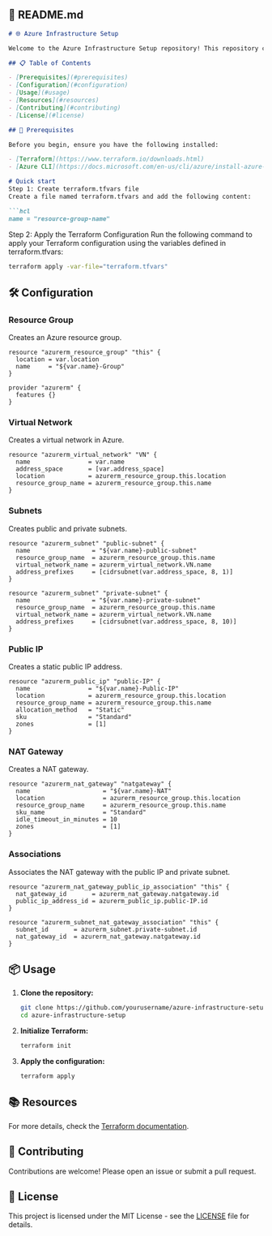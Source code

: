 ## 📖 README.md

```markdown
# 🌐 Azure Infrastructure Setup

Welcome to the Azure Infrastructure Setup repository! This repository contains Terraform configurations to create and manage an Azure environment with a resource group, virtual network, subnets, public IP, NAT gateway, and necessary associations.

## 📋 Table of Contents

- [Prerequisites](#prerequisites)
- [Configuration](#configuration)
- [Usage](#usage)
- [Resources](#resources)
- [Contributing](#contributing)
- [License](#license)

## 🚀 Prerequisites

Before you begin, ensure you have the following installed:

- [Terraform](https://www.terraform.io/downloads.html)
- [Azure CLI](https://docs.microsoft.com/en-us/cli/azure/install-azure-cli)

# Quick start
Step 1: Create terraform.tfvars file
Create a file named terraform.tfvars and add the following content:

```hcl
name = "resource-group-name"
```
Step 2: Apply the Terraform Configuration
Run the following command to apply your Terraform configuration using the variables defined in terraform.tfvars:

```sh
terraform apply -var-file="terraform.tfvars"
```

## 🛠 Configuration

### Resource Group

Creates an Azure resource group.

```hcl
resource "azurerm_resource_group" "this" {
  location = var.location
  name     = "${var.name}-Group"
}

provider "azurerm" {
  features {}
}
```

### Virtual Network

Creates a virtual network in Azure.

```hcl
resource "azurerm_virtual_network" "VN" {
  name                = var.name
  address_space       = [var.address_space]
  location            = azurerm_resource_group.this.location
  resource_group_name = azurerm_resource_group.this.name
}
```

### Subnets

Creates public and private subnets.

```hcl
resource "azurerm_subnet" "public-subnet" {
  name                 = "${var.name}-public-subnet"
  resource_group_name  = azurerm_resource_group.this.name
  virtual_network_name = azurerm_virtual_network.VN.name
  address_prefixes     = [cidrsubnet(var.address_space, 8, 1)]
}

resource "azurerm_subnet" "private-subnet" {
  name                 = "${var.name}-private-subnet"
  resource_group_name  = azurerm_resource_group.this.name
  virtual_network_name = azurerm_virtual_network.VN.name
  address_prefixes     = [cidrsubnet(var.address_space, 8, 10)]
}
```

### Public IP

Creates a static public IP address.

```hcl
resource "azurerm_public_ip" "public-IP" {
  name                = "${var.name}-Public-IP"
  location            = azurerm_resource_group.this.location
  resource_group_name = azurerm_resource_group.this.name
  allocation_method   = "Static"
  sku                 = "Standard"
  zones               = [1]
}
```

### NAT Gateway

Creates a NAT gateway.

```hcl
resource "azurerm_nat_gateway" "natgateway" {
  name                    = "${var.name}-NAT"
  location                = azurerm_resource_group.this.location
  resource_group_name     = azurerm_resource_group.this.name
  sku_name                = "Standard"
  idle_timeout_in_minutes = 10
  zones                   = [1]
}
```

### Associations

Associates the NAT gateway with the public IP and private subnet.

```hcl
resource "azurerm_nat_gateway_public_ip_association" "this" {
  nat_gateway_id       = azurerm_nat_gateway.natgateway.id
  public_ip_address_id = azurerm_public_ip.public-IP.id
}

resource "azurerm_subnet_nat_gateway_association" "this" {
  subnet_id       = azurerm_subnet.private-subnet.id
  nat_gateway_id  = azurerm_nat_gateway.natgateway.id
}
```

## 📦 Usage

1. **Clone the repository:**
   ```bash
   git clone https://github.com/yourusername/azure-infrastructure-setup.git
   cd azure-infrastructure-setup
   ```

2. **Initialize Terraform:**
   ```bash
   terraform init
   ```

3. **Apply the configuration:**
   ```bash
   terraform apply
   ```

## 📚 Resources

For more details, check the [Terraform documentation](https://www.terraform.io/docs/providers/azurerm/index.html).

## 🤝 Contributing

Contributions are welcome! Please open an issue or submit a pull request.

## 📄 License

This project is licensed under the MIT License - see the [LICENSE](LICENSE) file for details.
```
